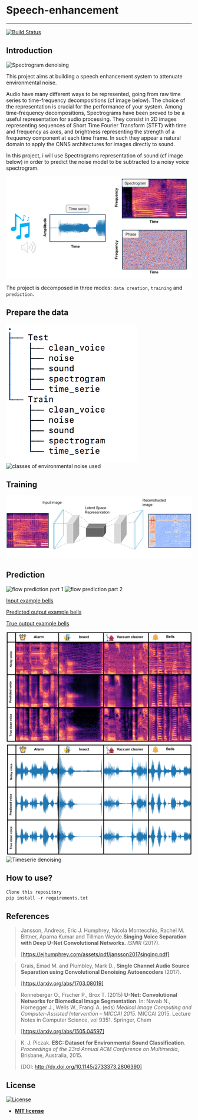 # Speech-enhancement
---
[![Build Status](https://travis-ci.com/vbelz/Speech-enhancement.svg?branch=master)](https://travis-ci.com/vbelz/Speech-enhancement)
>
>
## Introduction

<img src="img/denoise_10classes.gif" alt="Spectrogram denoising" title="Speech enhancement"/>

This project aims at building a speech enhancement system to attenuate environmental noise.

Audio have many different ways to be represented, going from raw time series to time-frequency decompositions (cf image below).
The choice of the representation is crucial for the performance of your system.
Among time-frequency decompositions, Spectrograms have been proved to be a useful representation for audio processing. They consist in 2D images representing sequences of Short Time Fourier Transform (STFT) with time and frequency as axes, and brightness representing the strength of a frequency component at each time frame. In such they appear a natural domain to apply the CNNS architectures for images directly to sound.

In this project, i will use Spectrograms representation of sound (cf image below) in order to predict the noise model
to be subtracted to a noisy voice spectrogram.

<img src="img/sound_to_spectrogram.png" alt="sound representation" title="sound representation" />

The project is decomposed in three modes: `data creation`, `training` and `prediction`.

## Prepare the data
<img src="img/structure_folder.png" alt="data folder structure" title="data folder structure" />


<img src="img/classes_noise.png" alt="classes of environmental noise used" title="classes of environmental noise" />

## Training


<img src="img/Unet_noisyvoice_to_noisemodel.png" alt="Unet training" title="Unet training" />

## Prediction

<img src="img/flow prediction.png" alt="flow prediction part 1" title="flow prediction part 1" />

<img src="img/flow prediction_part2.png" alt="flow prediction part 2" title="flow prediction part 2" />

[Input example bells](/demo_data/validation/noisy_voice_bells28.wav)

[Predicted output example bells](/demo_data/validation/voice_pred_bells28.wav)

[True output example bells](/demo_data/validation/voice_bells28.wav)

<img src="img/validation_spec_examples.png" alt="validation examples" title="Spectrogram validation examples" />

<img src="img/validation_timeserie_examples.png" alt="validation examples timeserie" title="Time serie validation examples" />

<img src="img/denoise_ts_10classes.gif" alt="Timeserie denoising" title="Speech enhancement"/>

## How to use?

```
Clone this repository
pip install -r requirements.txt

```
## References

>Jansson, Andreas, Eric J. Humphrey, Nicola Montecchio, Rachel M. Bittner, Aparna Kumar and Tillman Weyde.**Singing Voice Separation with Deep U-Net Convolutional Networks.** *ISMIR* (2017).
>
>[https://ejhumphrey.com/assets/pdf/jansson2017singing.pdf]

>Grais, Emad M. and Plumbley, Mark D., **Single Channel Audio Source Separation using Convolutional Denoising Autoencoders** (2017).
>
>[https://arxiv.org/abs/1703.08019]

>Ronneberger O., Fischer P., Brox T. (2015) **U-Net: Convolutional Networks for Biomedical Image Segmentation**. In: Navab N., Hornegger J., Wells W., Frangi A. (eds) *Medical Image Computing and Computer-Assisted Intervention – MICCAI 2015*. MICCAI 2015. Lecture Notes in Computer Science, vol 9351. Springer, Cham
>
>[https://arxiv.org/abs/1505.04597]

> K. J. Piczak. **ESC: Dataset for Environmental Sound Classification**. *Proceedings of the 23rd Annual ACM Conference on Multimedia*, Brisbane, Australia, 2015.
>
> [DOI: http://dx.doi.org/10.1145/2733373.2806390]

## License

[![License](http://img.shields.io/:license-mit-blue.svg?style=flat-square)](http://badges.mit-license.org)

- **[MIT license](http://opensource.org/licenses/mit-license.php)**
